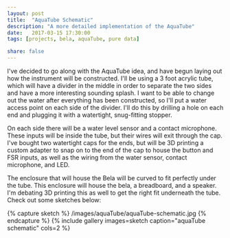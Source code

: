 ```yaml
---
layout: post
title:  "AquaTube Schematic"
description: "A more detailed implementation of the AquaTube"
date:   2017-03-15 17:30:00
tags: [projects, bela, aquaTube, pure data]

share: false
---
```

I've decided to go along with the AquaTube idea, and have begun laying out how the instrument will be constructed. I'll be using a 3 foot acrylic tube, which will have a divider in the middle in order to separate the two sides and have a more interesting sounding splash. I want to be able to change out the water after everything has been constructed, so I'll put a water access point on each side of the divider. I'll do this by drilling a hole on each end and plugging it with a watertight, snug-fitting stopper. 

On each side there will be a water level sensor and a contact microphone. These inputs will be inside the tube, but their wires will exit through the cap. I've bought two watertight caps for the ends, but will be 3D printing a custom adapter to snap on to the end of the cap to house the button and FSR inputs, as well as the wiring from the water sensor, contact microphone, and LED. 

The enclosure that will house the Bela will be curved to fit perfectly under the tube. This enclosure will house the bela, a breadboard, and a speaker. I'm debating 3D printing this as well to get the right fit underneath the tube. Check out some sketches below:

{% capture sketch %}
  /images/aquaTube/aquaTube-schematic.jpg
{% endcapture %}
{% include gallery images=sketch caption="aquaTube schematic" cols=2 %}

